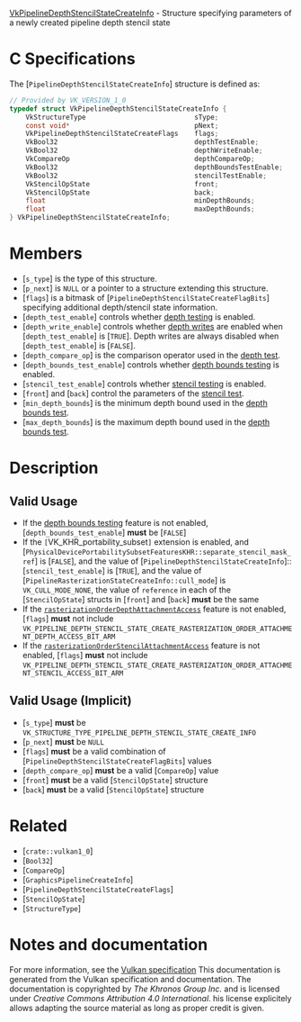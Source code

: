 [VkPipelineDepthStencilStateCreateInfo](https://www.khronos.org/registry/vulkan/specs/1.3-extensions/man/html/VkPipelineDepthStencilStateCreateInfo.html) - Structure specifying parameters of a newly created pipeline depth stencil state

# C Specifications
The [`PipelineDepthStencilStateCreateInfo`] structure is defined as:
```c
// Provided by VK_VERSION_1_0
typedef struct VkPipelineDepthStencilStateCreateInfo {
    VkStructureType                           sType;
    const void*                               pNext;
    VkPipelineDepthStencilStateCreateFlags    flags;
    VkBool32                                  depthTestEnable;
    VkBool32                                  depthWriteEnable;
    VkCompareOp                               depthCompareOp;
    VkBool32                                  depthBoundsTestEnable;
    VkBool32                                  stencilTestEnable;
    VkStencilOpState                          front;
    VkStencilOpState                          back;
    float                                     minDepthBounds;
    float                                     maxDepthBounds;
} VkPipelineDepthStencilStateCreateInfo;
```

# Members
- [`s_type`] is the type of this structure.
- [`p_next`] is `NULL` or a pointer to a structure extending this structure.
- [`flags`] is a bitmask of [`PipelineDepthStencilStateCreateFlagBits`] specifying additional depth/stencil state information.
- [`depth_test_enable`] controls whether [depth testing](https://www.khronos.org/registry/vulkan/specs/1.3-extensions/html/vkspec.html#fragops-depth) is enabled.
- [`depth_write_enable`] controls whether [depth writes](https://www.khronos.org/registry/vulkan/specs/1.3-extensions/html/vkspec.html#fragops-depth-write) are enabled when [`depth_test_enable`] is [`TRUE`]. Depth writes are always disabled when [`depth_test_enable`] is [`FALSE`].
- [`depth_compare_op`] is the comparison operator used in the [depth test](https://www.khronos.org/registry/vulkan/specs/1.3-extensions/html/vkspec.html#fragops-depth).
- [`depth_bounds_test_enable`] controls whether [depth bounds testing](https://www.khronos.org/registry/vulkan/specs/1.3-extensions/html/vkspec.html#fragops-dbt) is enabled.
- [`stencil_test_enable`] controls whether [stencil testing](https://www.khronos.org/registry/vulkan/specs/1.3-extensions/html/vkspec.html#fragops-stencil) is enabled.
- [`front`] and [`back`] control the parameters of the [stencil test](https://www.khronos.org/registry/vulkan/specs/1.3-extensions/html/vkspec.html#fragops-stencil).
- [`min_depth_bounds`] is the minimum depth bound used in the [depth bounds test](https://www.khronos.org/registry/vulkan/specs/1.3-extensions/html/vkspec.html#fragops-dbt).
- [`max_depth_bounds`] is the maximum depth bound used in the [depth bounds test](https://www.khronos.org/registry/vulkan/specs/1.3-extensions/html/vkspec.html#fragops-dbt).

# Description
## Valid Usage
-    If the [depth bounds testing](https://www.khronos.org/registry/vulkan/specs/1.3-extensions/html/vkspec.html#features-depthBounds) feature is not enabled, [`depth_bounds_test_enable`] **must**  be [`FALSE`]
-    If the `[`VK_KHR_portability_subset`]` extension is enabled, and [`PhysicalDevicePortabilitySubsetFeaturesKHR::separate_stencil_mask_ref`] is [`FALSE`], and the value of [`PipelineDepthStencilStateCreateInfo`]::[`stencil_test_enable`] is [`TRUE`], and the value of [`PipelineRasterizationStateCreateInfo::cull_mode`] is `VK_CULL_MODE_NONE`, the value of `reference` in each of the [`StencilOpState`] structs in [`front`] and [`back`] **must**  be the same
-    If the [`rasterizationOrderDepthAttachmentAccess`](https://www.khronos.org/registry/vulkan/specs/1.3-extensions/html/vkspec.html#features-rasterizationOrderDepthAttachmentAccess) feature is not enabled, [`flags`] **must**  not include `VK_PIPELINE_DEPTH_STENCIL_STATE_CREATE_RASTERIZATION_ORDER_ATTACHMENT_DEPTH_ACCESS_BIT_ARM`
-    If the [`rasterizationOrderStencilAttachmentAccess`](https://www.khronos.org/registry/vulkan/specs/1.3-extensions/html/vkspec.html#features-rasterizationOrderStencilAttachmentAccess) feature is not enabled, [`flags`] **must**  not include `VK_PIPELINE_DEPTH_STENCIL_STATE_CREATE_RASTERIZATION_ORDER_ATTACHMENT_STENCIL_ACCESS_BIT_ARM`

## Valid Usage (Implicit)
-  [`s_type`] **must**  be `VK_STRUCTURE_TYPE_PIPELINE_DEPTH_STENCIL_STATE_CREATE_INFO`
-  [`p_next`] **must**  be `NULL`
-  [`flags`] **must**  be a valid combination of [`PipelineDepthStencilStateCreateFlagBits`] values
-  [`depth_compare_op`] **must**  be a valid [`CompareOp`] value
-  [`front`] **must**  be a valid [`StencilOpState`] structure
-  [`back`] **must**  be a valid [`StencilOpState`] structure

# Related
- [`crate::vulkan1_0`]
- [`Bool32`]
- [`CompareOp`]
- [`GraphicsPipelineCreateInfo`]
- [`PipelineDepthStencilStateCreateFlags`]
- [`StencilOpState`]
- [`StructureType`]

# Notes and documentation
For more information, see the [Vulkan specification](https://www.khronos.org/registry/vulkan/specs/1.3-extensions/html/vkspec.html)
This documentation is generated from the Vulkan specification and documentation.
The documentation is copyrighted by *The Khronos Group Inc.* and is licensed under *Creative Commons Attribution 4.0 International*.
his license explicitely allows adapting the source material as long as proper credit is given.
        